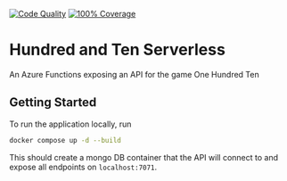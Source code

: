 [![Code Quality](https://github.com/seamuslowry/hundred-and-ten-serverless/actions/workflows/lint.yaml/badge.svg?branch=main)](https://github.com/seamuslowry/hundred-and-ten-serverless/actions/workflows/lint.yaml)
[![100% Coverage](https://github.com/seamuslowry/hundred-and-ten-serverless/actions/workflows/coverage.yaml/badge.svg?branch=main)](https://github.com/seamuslowry/hundred-and-ten-serverless/actions/workflows/coverage.yaml)

# Hundred and Ten Serverless

An Azure Functions exposing an API for the game One Hundred Ten

## Getting Started

To run the application locally, run

```sh
docker compose up -d --build
```

This should create a mongo DB container that the API will connect to and expose all endpoints on `localhost:7071`.
